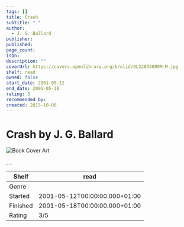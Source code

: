 ```yaml
---
tags: []
title: Crash
subtitle: " "
author:
  - J. G. Ballard
publisher: 
published: 
page_count: 
isbn: 
description: ""
coverUrl: https://covers.openlibrary.org/b/olid/OL22034089M-M.jpg
shelf: read
owned: false
start_date: 2001-05-12
end_date: 2001-05-18
rating: 3
recommended_by: 
created: 2015-10-06
---
```


# Crash by J. G. Ballard

![Book Cover Art](https://covers.openlibrary.org/b/olid/OL22034089M-M.jpg)

_ _

| Shelf | read |
| --- | --- |
| Genre |  |
| Started | 2001-05-12T00:00:00.000+01:00 |
| Finished | 2001-05-18T00:00:00.000+01:00 |
| Rating | 3/5 |

